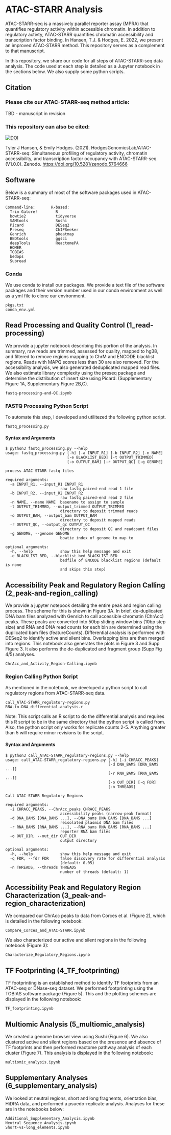 # ATAC-STARR Analysis 
ATAC-STARR-seq is a massively parallel reporter assay (MPRA) that quantifies regulatory activity within accessible chromatin. In addition to regulatory activty, ATAC-STARR quantifies chromatin accessibility and transcription factor binding. In Hansen, T.J. & Hodges, E. 2022, we present an improved ATAC-STARR method. This repository serves as a complement to that manuscript. 

In this repository, we share our code for all steps of ATAC-STARR-seq data analysis. The code used at each step is detailed as a Jupyter notebook in the sections below. We also supply some python scripts. 

## Citation
### Please cite our ATAC-STARR-seq method article:  
TBD - manuscript in revision  

### This repository can also be cited:    

[![DOI](https://zenodo.org/badge/377602391.svg)](https://zenodo.org/badge/latestdoi/377602391)  

Tyler J Hansen, & Emily Hodges. (2021). HodgesGenomicsLab/ATAC-STARR-seq: Simultaneous profiling of regulatory activity, chromatin accessibility, and transcription factor occupancy with ATAC-STARR-seq (V1.0.0). Zenodo. https://doi.org/10.5281/zenodo.5764666
## Software
Below is a summary of most of the software packages used in ATAC-STARR-seq: 
```
Command-line:       R-based:
  Trim Galore!        R
  bowtie2             tidyverse
  SAMtools            Sushi  
  Picard              DESeq2 
  Preseq              ChIPSeeker
  Genrich             pheatmap
  BEDtools            ggsci
  deepTools           ReactomePA
  HOMER         
  TOBIAS        
  bedops        
  Subread       
```
### Conda 
We use conda to install our packages. We provide a text file of the software packages and their version number used in our conda environment as well as a yml file to clone our environment.
```
pkgs.txt
conda_env.yml
```
## Read Processing and Quality Control (1_read-processing)
We provide a jupyter notebook describing this portion of the analysis. In summary, raw reads are trimmed, assessed for quality, mapped to hg38, and filtered to remove regions mapping to ChrM and ENCODE blacklist regions. Reads with MAPQ scores less than 30 are also removed. For the accessibility analysis, we also generated deduplicated mapped read files. We also estimate library complexity using the preseq package and determine the distribution of insert size using Picard: (Supplementary Figure 1A, Supplementary Figure 2B,C). 
```
fastq-processing-and-QC.ipynb
```
### FASTQ Processing Python Script
To automate this step, I developed and utilitezed the following python script. 
```
fastq_processing.py
```
#### Syntax and Arguments
```
$ python3 fastq_processing.py --help
usage: fastq_processing.py [-h] [-a INPUT_R1] [-b INPUT_R2] [-n NAME]
                           [-e BLACKLIST_BED] [-t OUTPUT_TRIMMED]
                           [-o OUTPUT_BAM] [-r OUTPUT_QC] [-g GENOME]

process ATAC-STARR fastq files

required arguments:
  -a INPUT_R1, --input_R1 INPUT_R1
                        raw fastq paired-end read 1 file
  -b INPUT_R2, --input_R2 INPUT_R2
                        raw fastq paired-end read 2 file
  -n NAME, --name NAME  basename to assign to sample
  -t OUTPUT_TRIMMED, --output_trimmed OUTPUT_TRIMMED
                        directory to deposit trimmed reads
  -o OUTPUT_BAM, --output_bam OUTPUT_BAM
                        directory to deposit mapped reads
  -r OUTPUT_QC, --output_qc OUTPUT_QC
                        directory to deposit QC and readcount files
  -g GENOME, --genome GENOME
                        bowtie index of genome to map to

optional arguments:
  -h, --help            show this help message and exit
  -e BLACKLIST_BED, --blacklist_bed BLACKLIST_BED
                        bedfile of ENCODE blacklist regions (default is none
                        and skips this step)
```
## Accessibility Peak and Regulatory Region Calling (2_peak-and-region_calling)
We provide a jupyter notepook detailing the entire peak and region calling process. The scheme for this is shown in Figure 3A. In brief, de-duplicated DNA bam files analyzed with Genrich to call accessible chromatin (ChrAcc) peaks. These peaks are converted into 50bp sliding window bins (10bp step size) and RNA and DNA read counts for each bin are determined using the duplicated bam files (featureCounts). Differential analysis is performed with DESeq2 to identify active and silent bins. Overlapping bins are then merged into regions. This notebook also generates the plots in Figure 3 and Supp Figure 3. It also performs the de-duplicated and fragment group (Supp Fig 4/5) analyses.  
```
ChrAcc_and_Activity_Region-Calling.ipynb
```
### Region Calling Python Script
As mentioned in the notebook, we developed a python script to call regulatory regions from ATAC-STARR-seq data. 
```
call_ATAC-STARR_regulatory-regions.py
RNA-to-DNA_differential-analysis.r
```
Note: This script calls an R script to do the differential analysis and requires this R script to be in the same directory that the python script is called from. Also, the python script only works for replicate counts 2-5. Anything greater than 5 will require minor revisions to the script.  
#### Syntax and Arguments
```
$ python3 call_ATAC-STARR_regulatory-regions.py --help
usage: call_ATAC-STARR_regulatory-regions.py [-h] [-i CHRACC_PEAKS]
                                             [-d DNA_BAMS [DNA_BAMS ...]]
                                             [-r RNA_BAMS [RNA_BAMS ...]]
                                             [-o OUT_DIR] [-q FDR]
                                             [-n THREADS]

Call ATAC-STARR Regulatory Regions

required arguments:
  -i CHRACC_PEAKS, --ChrAcc_peaks CHRACC_PEAKS
                        accessibility peaks (narrow-peak format)
  -d DNA_BAMS [DNA_BAMS ...], --DNA_bams DNA_BAMS [DNA_BAMS ...]
                        reisolated plasmid DNA bam files
  -r RNA_BAMS [RNA_BAMS ...], --RNA_bams RNA_BAMS [RNA_BAMS ...]
                        reporter RNA bam files
  -o OUT_DIR, --out_dir OUT_DIR
                        output directory

optional arguments:
  -h, --help            show this help message and exit
  -q FDR, --fdr FDR     false discovery rate for differential analysis
                        (default: 0.05)
  -n THREADS, --threads THREADS
                        number of threads (default: 1)
```
## Accessibility Peak and Regulatory Region Characterization (3_peak-and-region_characterization)
We compared our ChrAcc peaks to data from Corces et al. (Figure 2), which is detailed in the following notebook:
```
Compare_Corces_and_ATAC-STARR.ipynb
```
We also characterized our active and silent regions in the following notebook (Figure 3):
```
Characterize_Regulatory_Regions.ipynb
```
## TF Footprinting (4_TF_footprinting) 
TF footprinting is an established method to identify TF footprints from an ATAC-seq or DNase-seq dataset. We performed footprinting using the TOBIAS software package (Figure 5). This and the plotting schemes are displayed in the following notebook:
```
TF_footprinting.ipynb
```
## Multiomic Analysis (5_multiomic_analysis)
We created a genome browser view using Sushi  (Figure 6). We also clustered active and silent regions based on the presence and absence of TF footprints and then performed reactome pathway analysis of each cluster (Figure 7). This analysis is displayed in the following notebook:
```
multiomic_analysis.ipynb
```
## Supplementary Analyses (6_supplementary_analysis)
We looked at neutral regions, short and long fragnemts, orientation bias, HiDRA data, and performed a psuedo-replicate analysis. Analyses for these are in the notebooks below:
```
Additional_Supplementary_Analysis.ipynb
Neutral Sequence Analysis.ipynb
Short-vs-long_elements.ipynb
```
